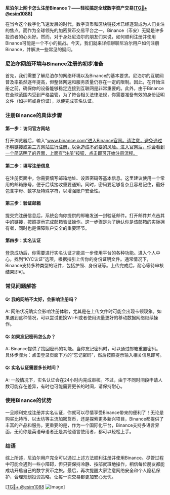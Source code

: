 **尼泊尔上网卡怎么注册Binance？——轻松搞定全球数字资产交易[[TG💪+ @esim1088](https://t.me/s/esim1088)]**

在当今这个数字化飞速发展的时代，数字货币和区块链技术已经逐渐成为人们关注的焦点。而作为全球领先的加密货币交易平台之一，Binance（币安）无疑是许多投资者的心头好。然而，对于身处尼泊尔的朋友们来说，如何顺利注册并使用Binance可能是一个不小的挑战。今天，我们就来详细聊聊尼泊尔用户如何注册Binance，并解决一些常见的疑问。

### 尼泊尔网络环境与Binance注册的初步准备

首先，我们需要了解尼泊尔的网络环境以及Binance的基本要求。尼泊尔的互联网普及率虽然逐年提高，但整体网速和服务质量仍存在一定的限制。因此，在开始注册之前，确保你的设备能够稳定连接到互联网是非常重要的。此外，由于Binance在全球范围内受到严格监管，为了符合相关法律法规，你需要准备有效的身份证明文件（如护照或身份证），以便完成实名认证。

### 注册Binance的具体步骤

#### 第一步：访问官方网站
打开浏览器后，输入“www.binance.com”进入Binance官网。请注意，避免通过不明链接或第三方网站进行注册，以免造成不必要的风险。进入官网后，你会看到一个简洁明了的界面，上面有“注册”按钮，点击即可开始注册流程。

#### 第二步：填写注册信息
在注册页面中，你需要填写邮箱地址、设置密码等基本信息。这里建议使用一个常用的邮箱账号，便于后续接收重要通知。同时，密码要足够复杂且容易记住，最好包含字母、数字及特殊字符，以增强账户安全性。

#### 第三步：验证邮箱
提交完注册信息后，系统会向你提供的邮箱发送一封验证邮件。打开邮件并点击其中的链接，按照提示完成邮箱验证操作。这一步骤是为了确认你是该邮箱的实际拥有者，同时也是保障账户安全的重要环节。

#### 第四步：实名认证
登录成功后，你需要进行实名认证才能进一步使用平台的各种功能。进入个人中心，找到“KYC认证”选项，根据指引上传你的身份证明文件。通常情况下，Binance支持多种类型的证件，包括护照、身份证等。上传完成后，耐心等待审核结果即可。

### 常见问题解答

#### Q: 我的网络不太好，会影响注册吗？
A: 网络状况确实会影响注册体验，尤其是在上传文件时可能会出现卡顿现象。如果遇到这种情况，可以尝试更换Wi-Fi或者使用流量更好的移动数据网络继续操作。

#### Q: 如果忘记密码怎么办？
A: Binance提供了找回密码的功能。当你忘记密码时，可以通过邮箱重置密码。具体步骤为：点击登录页面下方的“忘记密码”，然后按照提示输入相关信息即可。

#### Q: 实名认证需要多长时间？
A: 一般情况下，实名认证会在24小时内完成审核。不过，由于不同时间段申请人数可能存在差异，有时也可能需要更长的时间，请保持耐心。

### 使用Binance的优势

一旦顺利完成注册并实名认证，你就可以尽情享受Binance带来的便利了！无论是购买比特币、以太坊等主流加密货币，还是探索更多新兴项目，Binance都提供了丰富的产品和服务。更重要的是，作为一个国际化平台，Binance支持多语言界面，无论你是英语母语者还是其他语言使用者，都可以轻松上手。

### 结语

综上所述，尼泊尔用户完全可以通过上述方法顺利注册并使用Binance。尽管过程中可能会遇到一些小障碍，但只要保持冷静、按部就班地操作，相信每位朋友都能成功开启自己的数字货币之旅。最后，再次提醒大家注意网络安全和个人隐私保护，合理规划投资策略，让每一次交易都更加安心无忧。

[[TG💪+ @esim1088](https://t.me/s/esim1088) ![Image](https://i.postimg.cc/4NQfJmqS/Snipaste-2025-05-13-00-14-12.png)]
